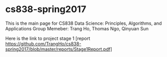 # cs838-spring2017
This is the main page for CS838 Data Science: Principles, Algorithms, and Applications
Group Memeber: Trang Ho, Thomas Ngo, Qinyuan Sun

Here is the link to project stage 1 [report https://github.com/TrangHo/cs838-spring2017/blob/master/reports/Stage1Report.pdf]

